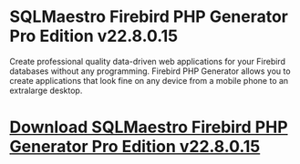 # SQLMaestro Firebird PHP Generator Pro Edition v22.8.0.15

Create professional quality data-driven web applications for your Firebird databases without any programming. Firebird PHP Generator allows you to create applications that look fine on any device from a mobile phone to an extralarge desktop.

# [Download SQLMaestro Firebird PHP Generator Pro Edition v22.8.0.15](https://developer.team/database-development/35059-sqlmaestro-firebird-php-generator-pro-edition-v228015.html)
